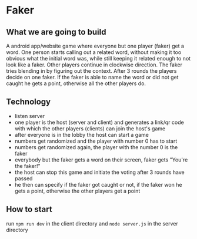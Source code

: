 # Faker

## What we are going to build

A android app/website game where everyone but one player (faker) get a word. One person starts calling out a related word, without making it too obvious what the initial word was, while still keeping it related enough to not look like a faker. Other players continue in clockwise direction. The faker tries blending in by figuring out the context. After 3 rounds the players decide on one faker. If the faker is able to name the word or did not get caught he gets a point, otherwise all the other players do.

## Technology

- listen server
- one player is the host (server and client) and generates a link/qr code with which the other players (clients) can join the host's game
- after everyone is in the lobby the host can start a game
- numbers get randomized and the player with number 0 has to start
- numbers get randomized again, the player with the number 0 is the faker
- everybody but the faker gets a word on their screen, faker gets "You're the faker!"
- the host can stop this game and initiate the voting after 3 rounds have passed
- he then can specify if the faker got caught or not, if the faker won he gets a point, otherwise the other players get a point

## How to start

run `npm run dev` in the client directory and `node server.js` in the server directory
